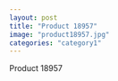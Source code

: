 ```yaml
---
layout: post
title: "Product 18957"
image: "product18957.jpg"
categories: "category1"
---
```

Product 18957
